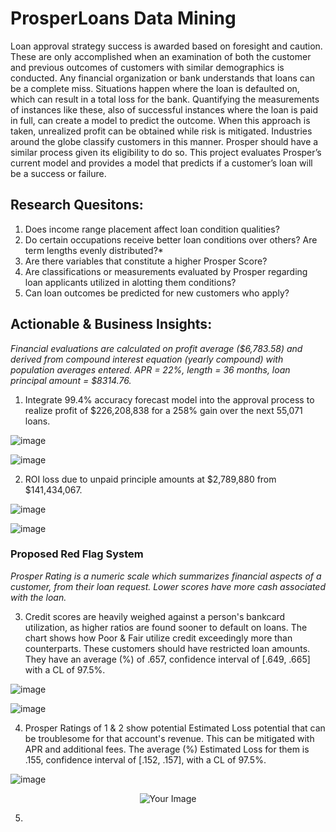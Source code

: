 # ProsperLoans Data Mining
Loan approval strategy success is awarded based on foresight and caution. These are only accomplished when an examination of both the customer and previous outcomes of customers with similar demographics is conducted. Any financial organization or bank understands that loans can be a complete miss. Situations happen where the loan is defaulted on, which can result in a total loss for the bank. Quantifying the measurements of instances like these, also of successful instances where the loan is paid in full, can create a model to predict the outcome. When this approach is taken, unrealized profit can be obtained while risk is mitigated. Industries around the globe classify customers in this manner. Prosper should have a similar process given its eligibility to do so. This project evaluates Prosper’s current model and provides a model that predicts if a customer’s loan will be a success or failure.

## Research Quesitons:
1. Does income range placement affect loan condition qualities?
2. Do certain occupations receive better loan conditions over others? Are term lengths evenly distributed?*
3. Are there variables that constitute a higher Prosper Score?
4. Are classifications or measurements evaluated by Prosper regarding loan applicants utilized in alotting them conditions?
5. Can loan outcomes be predicted for new customers who apply?

## Actionable & Business Insights:
*Financial evaluations are calculated on profit average ($6,783.58) and derived from compound interest equation (yearly compound) with population averages entered. APR = 22%, length = 36 months, loan principal amount = $8314.76.*
1. Integrate 99.4% accuracy forecast model into the approval process to realize profit of $226,208,838 for a 258% gain over the next 55,071 loans.

![image](https://github.com/kinsiv/ProsperLoans_Analysis/assets/89998643/b2a2f892-19c6-4921-a25e-764a24a4d884)


![image](https://github.com/kinsiv/ProsperLoans_Analysis/assets/89998643/2ae8ad63-a12e-40d9-9d18-b593d13c7f01)

2. ROI loss due to unpaid principle amounts at $2,789,880 from $141,434,067.

![image](https://github.com/kinsiv/ProsperLoans_Analysis/assets/89998643/8b3b5c01-80d9-4fa2-b9d2-d43b508ebefe)


![image](https://github.com/kinsiv/ProsperLoans_Analysis/assets/89998643/2ae8ad63-a12e-40d9-9d18-b593d13c7f01)

### Proposed Red Flag System
*Prosper Rating is a numeric scale which summarizes financial aspects of a customer, from their loan request. Lower scores have more cash associated with the loan.*

3. Credit scores are heavily weighed against a person's bankcard utilization, as higher ratios are found sooner to default on loans. The chart shows how Poor & Fair utilize credit exceedingly more than counterparts. These customers should have restricted loan amounts. They have an average (%) of .657, confidence interval of [.649, .665] with a CL of 97.5%.

![image](https://github.com/kinsiv/ProsperLoans_Analysis/assets/89998643/d7d49c78-597f-4ea6-83ca-2a41a291f77d)


![image](https://github.com/kinsiv/ProsperLoans_Analysis/assets/89998643/2ae8ad63-a12e-40d9-9d18-b593d13c7f01)

4. Prosper Ratings of 1 & 2 show potential Estimated Loss potential that can be troublesome for that account's revenue. This can be mitigated with APR and additional fees. The average (%) Estimated Loss for them is .155, confidence interval of [.152, .157], with a CL of 97.5%.

![image](https://github.com/kinsiv/ProsperLoans_Analysis/assets/89998643/fcf5fd69-db60-4152-820b-f1c3b1e480cd)

<div align="center">
    <img src="https://github.com/kinsiv/ProsperLoans_Analysis/assets/89998643/2ae8ad63-a12e-40d9-9d18-b593d13c7f01" alt="Your Image"/>
</div>

5. 
